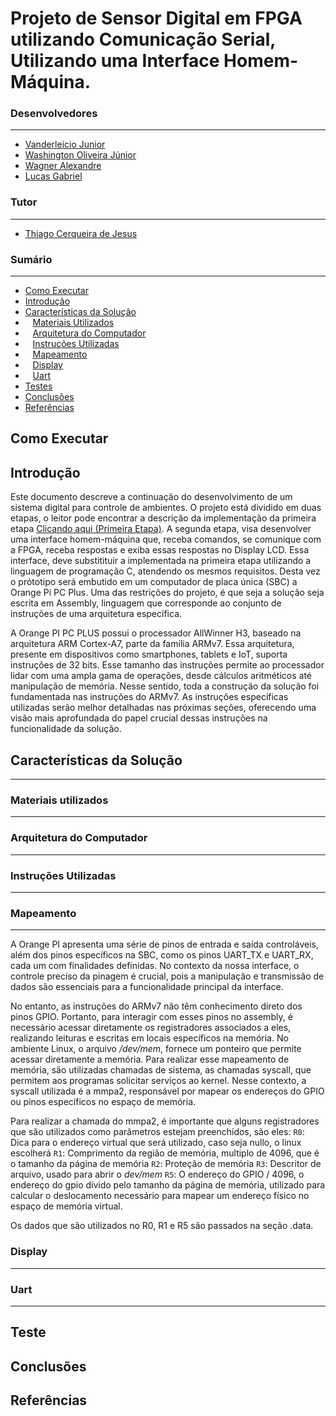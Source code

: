 # Projeto de Sensor Digital em FPGA utilizando Comunicação Serial, Utilizando uma Interface Homem-Máquina.

### Desenvolvedores
------------

- [Vanderleicio Junior](https://github.com/Vanderleicio)
- [Washington Oliveira Júnior](https://github.com/wlfoj#-washington-oliveira-junior-)
- [Wagner Alexandre](https://github.com/WagnerAlexandre)
- [Lucas Gabriel](https://github.com/lucasxgb)

### Tutor 
------------

- [Thiago Cerqueira de Jesus](https://github.com/thiagocj)

### Sumário 
------------
+ [Como Executar](#como-executar)
+ [Introdução](#introdução)
+ [Características da Solução](#características-da-solução)
+ &nbsp;&nbsp;&nbsp;[Materiais Utilizados](#materiais-utilizados)
+ &nbsp;&nbsp;&nbsp;[Arquitetura do Computador](#arquitetura-do-computador)
+ &nbsp;&nbsp;&nbsp;[Instruções Utilizadas](#instruções-utilizadas)
+ &nbsp;&nbsp;&nbsp;[Mapeamento](#mapeamento)
+ &nbsp;&nbsp;&nbsp;[Display](#display)
+ &nbsp;&nbsp;&nbsp;[Uart](#uart)
+ [Testes](#testes)
+ [Conclusões](#conclusões)
+ [Referências](#referências)



## Como Executar


## Introdução

Este documento descreve a continuação do desenvolvimento de um sistema digital para controle de ambientes. O projeto está dividido em duas etapas, o leitor pode encontrar a descrição da implementação da primeira etapa [Clicando aqui (Primeira Etapa)](https://github.com/Vanderleicio/ProjetoSD01). A segunda etapa, visa desenvolver uma interface homem-máquina que, receba comandos, se comunique com a FPGA, receba respostas e exiba essas respostas no Display LCD. Essa interface, deve substitituir a implementada na primeira etapa utilizando a linguagem de programação C, atendendo os mesmos requisitos. Desta vez o prótotipo será embutido em um computador de placa única (SBC) a Orange Pi PC Plus. Uma das restrições do projeto, é que seja a solução seja escrita em Assembly, linguagem que corresponde ao conjunto de instruções de uma arquitetura específica.

A Orange PI PC PLUS possui o processador AllWinner H3, baseado na arquitetura ARM Cortex-A7, parte da família ARMv7. Essa arquitetura, presente em dispositivos como smartphones, tablets e IoT, suporta instruções de 32 bits. Esse tamanho das instruções permite ao processador lidar com uma ampla gama de operações, desde cálculos aritméticos até manipulação de memória. Nesse sentido, toda a construção da solução foi fundamentada nas instruções do ARMv7. As instruções específicas utilizadas serão melhor detalhadas nas próximas seções, oferecendo uma visão mais aprofundada do papel crucial dessas instruções na funcionalidade da solução.

## Características da Solução
----------



### Materiais utilizados
----------



### Arquitetura do Computador
----------


### Instruções Utilizadas
----------

### Mapeamento
----------

A Orange PI apresenta uma série de pinos de entrada e saída controláveis, além dos pinos específicos na SBC, como os pinos UART_TX e UART_RX, cada um com finalidades definidas. No contexto da nossa interface, o controle preciso da pinagem é crucial, pois a manipulação e transmissão de dados são essenciais para a funcionalidade principal da interface. 


No entanto, as instruções do ARMv7 não têm conhecimento direto dos pinos GPIO. Portanto, para interagir com esses pinos no assembly, é necessário acessar diretamente os registradores associados a eles, realizando leituras e escritas em locais específicos na memória. No ambiente Linux, o arquivo */dev/mem*, fornece um ponteiro que permite acessar diretamente a memória. Para realizar esse mapeamento de memória, são utilizadas chamadas de sistema, as chamadas syscall, que permitem aos programas solicitar serviços ao kernel. Nesse contexto, a syscall utilizada é a mmpa2, responsável por mapear os endereços do GPIO ou pinos específicos no espaço de memória.


Para realizar a chamada do mmpa2, é importante que alguns registradores que são utilizados como parâmetros estejam preenchidos, são eles:
`R0`: Dica para o endereço virtual que será utilizado, caso seja nullo, o linux escolherá
`R1`: Comprimento da região de memória, multiplo de 4096, que é o tamanho da página de memória
`R2`: Proteção de memória
`R3`: Descritor de arquivo, usado para abrir o *dev/mem*
`R5`: O endereço do GPIO / 4096, o endereço do gpio divido pelo tamanho da página de memória, utilizado para calcular o deslocamento necessário para mapear um endereço físico no espaço de memória virtual.


Os dados que são utilizados no R0, R1 e R5 são passados na seção .data.





### Display
--------------

### Uart
--------------



## Teste


## Conclusões



## Referências


